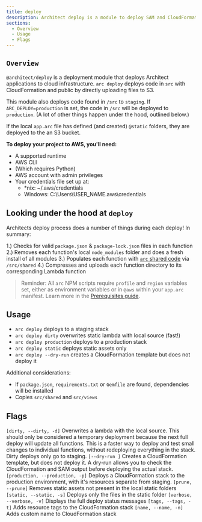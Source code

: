 ```yaml
---
title: deploy
description: Architect deploy is a module to deploy SAM and CloudFormation templates to an AWS account
sections:
  - Overview
  - Usage
  - Flags
---
```


## `Overview`

`@architect/deploy` is a deployment module that deploys Architect applications to cloud infrastructure. `arc deploy` deploys code in `src` with CloudFormation and public by directly uploading files to S3.

This module also deploys code found in `/src` to `staging`. If `ARC_DEPLOY=production` is set, the code in `/src` will be deployed to `production`. (A lot of other things happen under the hood, outlined below.)

If the local `app.arc` file has defined (and created) `@static` folders, they are deployed to the an S3 bucket. 

**To deploy your project to AWS, you'll need:**

- A supported runtime
- AWS CLI
- (Which requires Python)
- AWS account with admin privileges
- Your credentials file set up at:
  - *nix: ~/.aws/credentials
  - Windows: C:\Users\USER_NAME\.aws\credentials

## Looking under the hood at `deploy`

Architects deploy process does a number of things during each deploy! In summary:

1.) Checks for valid `package.json` & `package-lock.json` files in each function
2.) Removes each function's local `node_modules` folder and does a fresh install of all modules
3.) Populates each function with [`arc` shared code](/guides/sharing-common-code) via `/src/shared`
4.) Compresses and uploads each function directory to its corresponding Lambda function

> Reminder: All `arc` NPM scripts require `profile` and `region` variables set, either as  environment variables or in `@aws` within your `app.arc` manifest. Learn more in the [Prerequisites guide](/quickstart).

## Usage

- `arc deploy` deploys to a staging stack
- `arc deploy dirty` overwrites static lambda with local source (fast!)
- `arc deploy production` deploys to a production stack
- `arc deploy static` deploys static assets only
- `arc deploy --dry-run` creates a CloudFormation template but does not deploy it

Additional considerations:

- If `package.json`, `requirements.txt` or `Gemfile` are found, dependencies will be installed
- Copies `src/shared` and `src/views`

## Flags

`[dirty, --dirty, -d]`
Overwrites a lambda with the local source. This should only be considered a temporary deployment because the next full deploy will update all functions. This is a faster way to deploy and test small changes to individual functions, without redeploying everything in the stack. Dirty deploys only go to staging.
`[--dry-run ]`
Creates a CloudFormation template, but does not deploy it. A dry-run allows you to check the CloudFormation and SAM output before deploying the actual stack.
`[production, --production, -p]`
Deploys a CloudFormation stack to the production environment, with it's resources separate from staging.
`[prune, --prune]`
Removes static assets not present in the local static folders
`[static, --static, -s]`
Deploys only the files in the static folder
`[verbose, --verbose, -v]`
Displays the full deploy status messages
`[tags, --tags, -t]`
Adds resource tags to the CloudFormation stack
`[name, --name, -n]`
Adds custom name to CloudFormation stack
